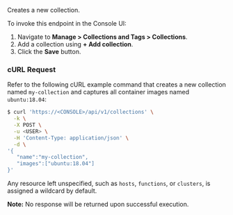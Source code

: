 Creates a new collection.

To invoke this endpoint in the Console UI:

1. Navigate to **Manage > Collections and Tags > Collections**.
2. Add a collection using **+ Add collection**.
3. Click the **Save** button.

### cURL Request

Refer to the following cURL example command that creates a new collection named `my-collection` and captures all container images named `ubuntu:18.04`:

```bash
$ curl 'https://<CONSOLE>/api/v1/collections' \
  -k \
  -X POST \
  -u <USER> \
  -H 'Content-Type: application/json' \
  -d \
'{
   "name":"my-collection",
   "images":["ubuntu:18.04"]
}'
```
Any resource left unspecified, such as `hosts`, `functions`, or `clusters`, is assigned a wildcard by default.

**Note:** No response will be returned upon successful execution.
